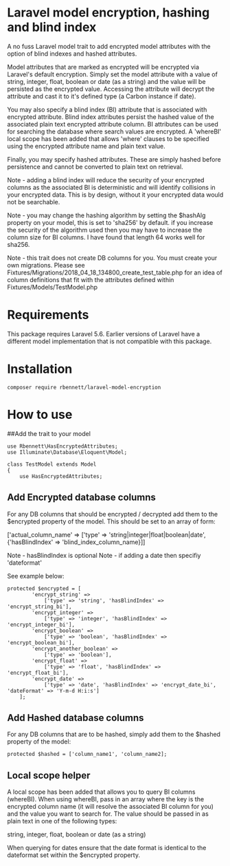 # Laravel model encryption, hashing and blind index
A no fuss Laravel model trait to add encrypted model attributes with the option of blind indexes and hashed attributes.

Model attributes that are marked as encrypted will be encrypted via Laravel's default encryption. Simply set the model attribute with a value of string, integer, float, boolean or date (as a string) and the value will be persisted as the encrypted value. Accessing the attribute will decrypt the attribute and cast it to it's defined type (a Carbon instance if date).

You may also specify a blind index (BI) attribute that is associated with encrypted attribute. Blind index attributes persist the hashed value of the associated plain text encrypted attribute column. BI attributes can be used for searching the database where search values are encrypted. A 'whereBI' local scope has been added that allows 'where' clauses to be specified using the encrypted attribute name and plain text value.

Finally, you may specify hashed attributes. These are simply hashed before persistence and cannot be converted to plain text on retrieval.

Note - adding a blind index will reduce the security of your encrypted columns as the associated BI is deterministic and will identify collisions in your encrypted data. This is by design, without it your encrypted data would not be searchable.

Note - you may change the hashing algorithm by setting the $hashAlg property on your model, this is set to 'sha256' by default. if you increase the security of the algorithm used then you may have to increase the column size for BI columns. I have found that length 64 works well for sha256.

Note - this trait does not create DB columns for you. You must create your own migrations. Please see Fixtures/Migrations/2018_04_18_134800_create_test_table.php for an idea of column definitions that fit with the attributes defined within Fixtures/Models/TestModel.php

# Requirements
This package requires Laravel 5.6. Earlier versions of Laravel have a different model implementation that is not compatible with this package.

# Installation
```
composer require rbennett/laravel-model-encryption
```

# How to use
##Add the trait to your model
```
use Rbennett\HasEncryptedAttributes;
use Illuminate\Database\Eloquent\Model;

class TestModel extends Model
{
    use HasEncryptedAttributes;
```

## Add Encrypted database columns
For any DB columns that should be encrypted / decrypted add them to the $encrypted property of the model. 
This should be set to an array of form:

['actual_column_name' => ['type' => 'string|integer|float|boolean|date', {'hasBlindIndex' => 'blind_index_column_name}]]

Note - hasBlindIndex is optional
Note - if adding a date then specifiy 'dateformat'

See example below:

```
protected $encrypted = [
        'encrypt_string' =>
            ['type' => 'string', 'hasBlindIndex' => 'encrypt_string_bi'],
        'encrypt_integer' =>
            ['type' => 'integer', 'hasBlindIndex' => 'encrypt_integer_bi'],
        'encrypt_boolean' =>
            ['type' => 'boolean', 'hasBlindIndex' => 'encrypt_boolean_bi'],
        'encrypt_another_boolean' =>
            ['type' => 'boolean'],
        'encrypt_float' =>
            ['type' => 'float', 'hasBlindIndex' => 'encrypt_float_bi'],
        'encrypt_date' =>
            ['type' => 'date', 'hasBlindIndex' => 'encrypt_date_bi', 'dateFormat' => 'Y-m-d H:i:s']
    ];
```

## Add Hashed database columns

For any DB columns that are to be hashed, simply add them to the $hashed property of the model:

```
protected $hashed = ['column_name1', 'column_name2];
```

## Local scope helper
A local scope has been added that allows you to query BI columns (whereBI). When using whereBI, pass in an array where the key is the encrypted column name (it will resolve the associated BI column for you) and the value you want to search for. The value should be passed in as plain text in one of the following types:

string, integer, float, boolean or date (as a string)

When querying for dates ensure that the date format is identical to the dateformat set within the $encrypted property.



